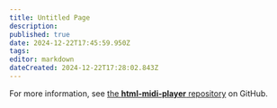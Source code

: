 ```yaml
---
title: Untitled Page
description: 
published: true
date: 2024-12-22T17:45:59.950Z
tags: 
editor: markdown
dateCreated: 2024-12-22T17:28:02.843Z
---
```


<midi-player
  src="https://cdn.jsdelivr.net/gh/cifkao/html-midi-player@2b12128/twinkle_twinkle.mid"
  sound-font visualizer="#myPianoRollVisualizer">
</midi-player>

<midi-visualizer type="piano-roll" id="myPianoRollVisualizer" 
  src="https://cdn.jsdelivr.net/gh/cifkao/html-midi-player@2b12128/twinkle_twinkle.mid">
</midi-visualizer>

<midi-player
  src="https://cdn.jsdelivr.net/gh/cifkao/html-midi-player@2b12128/twinkle_twinkle.mid"
  sound-font visualizer="#myStaffVisualizer">
</midi-player>

<midi-visualizer type="staff" id="myStaffVisualizer" 
  src="https://cdn.jsdelivr.net/gh/cifkao/html-midi-player@2b12128/twinkle_twinkle.mid">
</midi-visualizer>

<script src="https://cdn.jsdelivr.net/combine/npm/tone@14.7.58,npm/@magenta/music@1.23.1/es6/core.js,npm/focus-visible@5,npm/html-midi-player@1.5.0"></script>

<p>For more information, see <a href="https://github.com/cifkao/html-midi-player" target="_blank">the <strong>html-midi-player</strong> repository</a> on GitHub.</p>